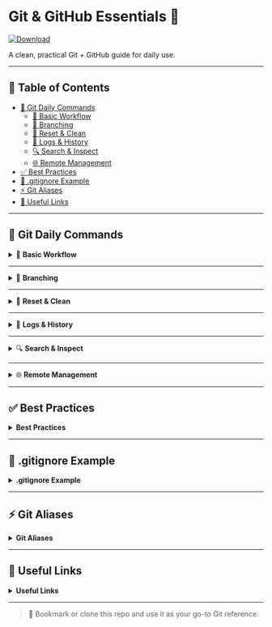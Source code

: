 # Git & GitHub Essentials 📘

[![Download](https://img.shields.io/badge/Download-GIT-blue?style=for-the-badge&logo=github)](https://git-scm.com/downloads)

A clean, practical Git + GitHub guide for daily use.

---

## 📑 Table of Contents

- [🔧 Git Daily Commands](#-git-daily-commands)
  - [🔁 Basic Workflow](#basic-workflow)
  - [🌿 Branching](#branching)
  - [🧹 Reset & Clean](#reset--clean)
  - [📜 Logs & History](#logs--history)
  - [🔍 Search & Inspect](#search--inspect)
  - [🌐 Remote Management](#remote-management)
- [✅ Best Practices](#best-practices)
- [📁 .gitignore Example](#gitignore-example)
- [⚡ Git Aliases](#git-aliases)
- [🔗 Useful Links](#useful-links)

---

## 🔧 Git Daily Commands

<details id="basic-workflow">
<summary>🔁 <strong>Basic Workflow</strong></summary>

*initialize a new repository*
```bash
git init
````

*clone a remote repository*

```bash
git clone <repo_url>
```

*check the status of changes*

```bash
git status
```

*stage a specific file or directory*

```bash
git add <file_or_folder>
```

*stage all changes*

```bash
git add .
```

*commit staged changes with a message*

```bash
git commit -m "your message"
```

*push commits to remote*

```bash
git push
```

*pull latest changes and merge*

```bash
git pull
```

</details>

---

<details id="branching">
<summary>🌿 <strong>Branching</strong></summary>

*list all local branches*

```bash
git branch
```

*create a new branch*

```bash
git branch <branch_name>
```

*switch to a branch*

```bash
git checkout <branch_name>
```

*create and switch to a new branch*

```bash
git checkout -b <branch_name>
```

*merge another branch into the current branch*

```bash
git merge <branch_name>
```

</details>

---

<details id="reset--clean">
<summary>🧹 <strong>Reset & Clean</strong></summary>

*discard local changes in a file*

```bash
git restore <file>
```

*unstage a file without discarding changes*

```bash
git reset HEAD <file>
```

*reset all changes (dangerous)*

```bash
git reset --hard
```

*remove all untracked files and folders*

```bash
git clean -fd
```

</details>

---

<details id="logs--history">
<summary>📜 <strong>Logs & History</strong></summary>

*view full commit history*

```bash
git log
```

*compact commit history with graph*

```bash
git log --oneline --graph
```

*show changes not staged for commit*

```bash
git diff
```

*show staged changes*

```bash
git diff --staged
```

</details>

---

<details id="search--inspect">
<summary>🔍 <strong>Search & Inspect</strong></summary>

*show full details of a commit*

```bash
git show <commit_hash>
```

*see who last modified each line of a file*

```bash
git blame <file>
```

</details>

---

<details id="remote-management">
<summary>🌐 <strong>Remote Management</strong></summary>

*list all remotes*

```bash
git remote -v
```

*add a remote repository*

```bash
git remote add origin <repo_url>
```

*push and set upstream tracking*

```bash
git push -u origin <branch_name>
```

</details>

---

## ✅ Best Practices

<details id="best-practices">
<summary><strong>Best Practices</strong></summary>

### 🧼 Commits

* use small, focused commits
* write clear messages in imperative form: `add login page`, `fix header`
* avoid committing unnecessary or temporary files

### 🌿 Branches

* use descriptive names like `feature/navbar`, `fix/modal`
* avoid direct commits to `main` or `master`
* delete merged branches regularly

### 🧪 Before Pushing

* `git pull --rebase` to sync before pushing
* test your code and check `git diff --staged`
* keep your commit history clean and readable

### 🤝 Collaboration

* use pull requests for every merge
* write clear PR titles/descriptions
* request and provide reviews

### 🚨 Safety

* never commit secrets or config files
* use `.gitignore` effectively
* avoid `--force` unless absolutely necessary

</details>

---

## 📁 .gitignore Example

<details id="gitignore-example">
<summary><strong>.gitignore Example</strong></summary>

```gitignore
# node / js
node_modules/
dist/
*.log

# system files
.DS_Store
*.swp

# environment / secrets
.env
.env.*
```

</details>

---

## ⚡ Git Aliases

<details id="git-aliases">
<summary><strong>Git Aliases</strong></summary>

```bash
git config --global alias.st status
git config --global alias.co checkout
git config --global alias.br branch
git config --global alias.cm "commit -m"
git config --global alias.lg "log --oneline --graph --all"
```

</details>

---

## 🔗 Useful Links

<details id="useful-links">
<summary><strong>Useful Links</strong></summary>

* [Git Docs](https://git-scm.com/doc)
* [GitHub Docs](https://docs.github.com/)
* [Git Cheat Sheet PDF](https://education.github.com/git-cheat-sheet-education.pdf)
* [Pro Git Book (Free)](https://git-scm.com/book/en/v2)
* [Learn Git Branching (Interactive)](https://learngitbranching.js.org/)
* [Oh My Git! (Game)](https://ohmygit.org/)

</details>

---

> 📘 Bookmark or clone this repo and use it as your go-to Git reference.
